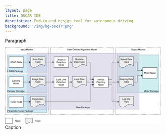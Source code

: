 ```yaml
---
layout: page
title: OSCAR IDE
description: End-to-end design tool for autonomous driving
background: '/img/bg-oscar.png'
---
```


Paragraph

<img class="img-fluid" src="img/oscar-ide.png">
<span class="caption text-muted">Caption</span>
